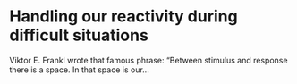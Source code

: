 Handling our reactivity during difficult situations
====================================================

Viktor E. Frankl wrote that famous phrase: “Between stimulus and response there is a space. In that space is our...
